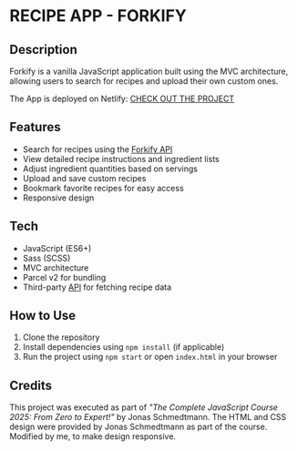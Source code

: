 # RECIPE APP - FORKIFY

## Description

Forkify is a vanilla JavaScript application built using the MVC architecture, allowing users to search for recipes and upload their own custom ones.

The App is deployed on Netlify:
[CHECK OUT THE PROJECT](https://forkify-recipe-app-daria-aleshina.netlify.app/)

## Features

- Search for recipes using the [Forkify API](https://forkify-api.herokuapp.com/v2)
- View detailed recipe instructions and ingredient lists
- Adjust ingredient quantities based on servings
- Upload and save custom recipes
- Bookmark favorite recipes for easy access
- Responsive design

## Tech

- JavaScript (ES6+)
- Sass (SCSS)
- MVC architecture
- Parcel v2 for bundling
- Third-party [API](https://forkify-api.herokuapp.com/v2) for fetching recipe data

## How to Use

1. Clone the repository
2. Install dependencies using `npm install` (if applicable)
3. Run the project using `npm start` or open `index.html` in your browser

## Credits

This project was executed as part of _"The Complete JavaScript Course 2025: From Zero to Expert!"_ by Jonas Schmedtmann. The HTML and CSS design were provided by Jonas Schmedtmann as part of the course. Modified by me, to make design responsive.
